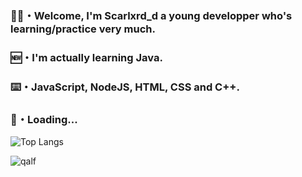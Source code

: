 ### 🖖🏽・Welcome, I'm Scarlxrd_d a young developper who's learning/practice very much.

### 🆕・I'm actually learning Java.

### ⌨️・JavaScript, NodeJS, HTML, CSS and C++.

### 🔗・Loading...



![Top Langs](https://github-readme-stats.vercel.app/api/top-langs/?username=Scarlxrdddd&theme=tokyonight)


![qalf](https://user-images.githubusercontent.com/71601884/161361872-2cf00f83-e0bd-478d-a830-14dc098b6108.jpg)
